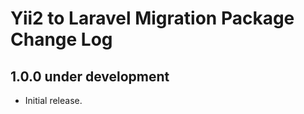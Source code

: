 Yii2 to Laravel Migration Package Change Log
============================================

1.0.0 under development
-----------------------

- Initial release.
